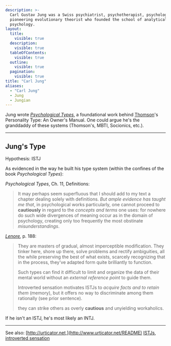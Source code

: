 ```yaml
---
description: >-
  Carl Gustav Jung was a Swiss psychiatrist, psychotherapist, psychologist and
  pioneering evolutionary theorist who founded the school of analytical
  psychology.
layout:
  title:
    visible: true
  description:
    visible: true
  tableOfContents:
    visible: true
  outline:
    visible: true
  pagination:
    visible: true
title: "Carl Jung"
aliases:
  - "Carl Jung"
  - Jung
  - Jungian
---
```

Jung wrote [_Psychological Types_](https://www.amazon.ca/Psychological-Types-Carl-Jung/dp/1138687421), a foundational work behind [Thomson](/wiki/people-and-systems/lenore-thomson)'s Personality Type: An Owner's Manual. One could argue he's the granddaddy of these systems (Thomson's, MBTI, Socionics, etc.).

---

## Jung's Type

Hypothesis: ISTJ

As evidenced in the way he built his type system (within the confines of the book _Psychological Types_):

_Psychological Types_, Ch. 11, Definitions:

> It may perhaps seem superfluous that I should add to my text a chapter dealing solely with definitions. _But ample evidence has taught me that_, in psychological works particularly, one cannot proceed to **cautiously** in regard to the _concepts and terms_ one uses: for nowhere do such wide divergences of meaning occur as in the domain of psychology, creating only too frequently the most obstinate _misunderstandings_.

[_Lenore_](/wiki/people-and-systems/lenore-thomson)_,_ p. 188:

> They are masters of gradual, almost imperceptible modification. They tinker here, shore up there, solve problems and rectify ambiguities, all the while preserving the best of what exists, scarcely recognizing that in the process, they've adapted form quite brilliantly to function.
>
> Such types can find it difficult to limit and organize the data of their mental world without an _external reference point_ to guide them.
>
> Introverted sensation motivates ISTJs to _acquire facts and to retain them_ (memory), but it offers no way to discriminate among them rationally (see prior sentence).
>
> they can strike others as overly **cautious** and unyielding workaholics.

If he isn't an ISTJ, he's most likely an INTJ.

---

See also: [http://urticator.net,](http://www.urticator.net/README) [ISTJs](https://web.archive.org/web/20071215001911/http://greenlightwiki.com/lenore-exegesis/ISTJs), [introverted sensation](/wiki/function-attitude/attitudes/introverted-sensing)
